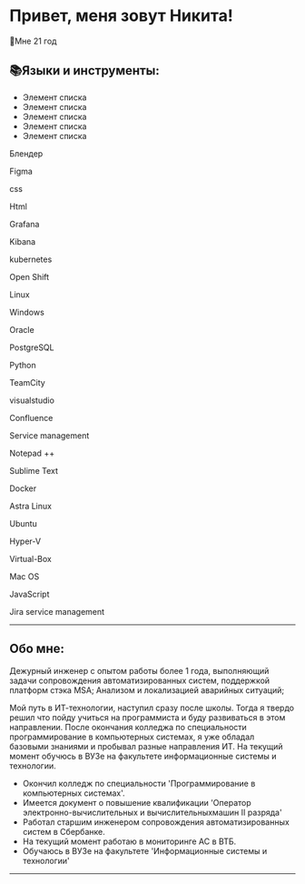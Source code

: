 <H1>Привет, меня зовут Никита!</H1>
<p>👤Мне 21 год</p>
<h2 align= "left">📚Языки и инструменты:</h2>
<ul class="border">
  <li>Элемент списка</li>
  <li>Элемент списка</li>
  <li>Элемент списка</li>
  <li>Элемент списка</li>
  <li>Элемент списка</li>
</ul>
<p> Блендер</p>
<p> Figma</p>
<p> css</p>
<p> Html</p>
<p> Grafana</p>
<p> Kibana</p>
<p> kubernetes</p>
<p> Open Shift</p>
<p> Linux</p>
<p> Windows</p>
<p> Oracle</p>
<p> PostgreSQL</p>
<p> Python</p>
<p> TeamCity</p>
<p> visualstudio</p>
<p> Confluence</p>
<p> Service management</p>
<p> Notepad ++</p>
<p> Sublime Text</p>
<p> Docker</p>
<p> Astra Linux</p>
<p> Ubuntu</p>
<p> Hyper-V</p>
<p> Virtual-Box</p>
<p> Mac OS</p>
<p> JavaScript</p>
<p> Jira service management</p>

---

<h2>Обо мне:</h2>

<p> Дежурный инженер с опытом работы более 1 года, выполняющий задачи сопровождения автоматизированных систем,
поддержкой платформ стэка MSA; Анализом и локализацией аварийных ситуаций;

Мой путь в ИТ-технологии, наступил сразу после школы. Тогда я твердо решил что пойду учиться на программиста и буду развиваться в этом направлении. После окончания колледжа по специальности программирование в компьютерных системах, я уже обладал базовыми знаниями и пробывал разные направления ИТ. На текущий момент обучюсь в ВУЗе на факультете информационные системы и технологии.</p>

- Окончил колледж по специальности 'Программирование в компьютерных системах'.
- Имеется документ о повышение квалификации 'Оператор электронно-вычислительных и вычислительныхмашин II разряда'
- Работал старшим инженером сопровождения автоматизированных систем в Сбербанке.
- На текущий момент работаю в мониторинге АС в ВТБ.
- Обучаюсь в ВУЗе на факультете 'Информационные системы и технологии'

---

<!---
F0XEG/F0XEG is a ✨ special ✨ repository because its `README.md` (this file) appears on your GitHub profile.
You can click the Preview link to take a look at your changes.
--->                    
